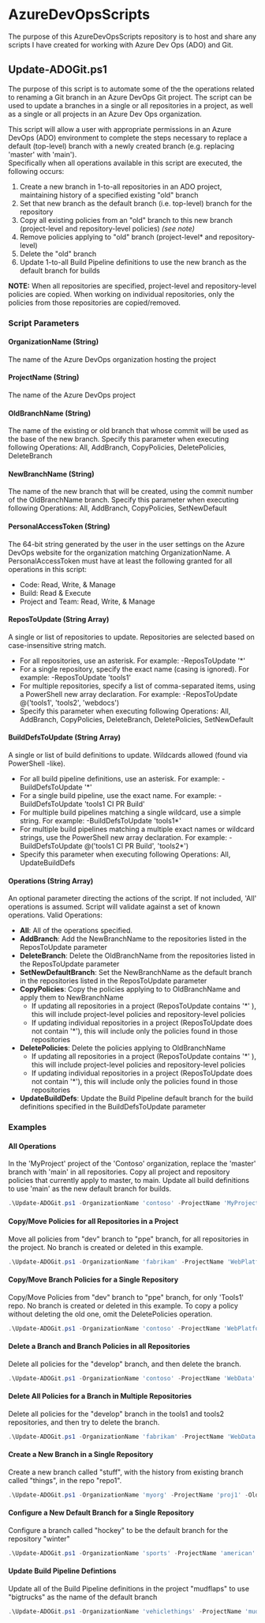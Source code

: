 # AzureDevOpsScripts
The purpose of this AzureDevOpsScripts repository is to host and share any scripts I have created for working with Azure Dev Ops (ADO) and Git.

## Update-ADOGit.ps1

The purpose of this script is to automate some of the the operations related to renaming a Git branch in an Azure DevOps Git project.  The script can be used to update a branches in a single or all repositories in a project, as well as a single or all projects in an Azure Dev Ops organization.

This script will allow a user with appropriate permissions in an Azure DevOps (ADO) environment to complete the steps necessary to replace a default (top-level) branch with a newly created branch (e.g. replacing 'master' with 'main').  
Specifically when all operations available in this script are executed, the following occurs:
1. Create a new branch in 1-to-all repositories in an ADO project, maintaining history of a specified existing "old" branch
2. Set that new branch as the default branch (i.e. top-level) branch for the repository
3. Copy all existing policies from an "old" branch to this new branch (project-level and repository-level policies) _(see note)_
4. Remove policies applying to "old" branch (project-level* and repository-level)
5. Delete the "old" branch
6. Update 1-to-all Build Pipeline definitions to use the new branch as the default branch for builds

**NOTE:** When all repositories are specified, project-level and repository-level policies are copied.  When working on individual repositories, only the policies from those repositories are copied/removed.

### Script Parameters
#### **OrganizationName (String)**

The name of the Azure DevOps organization hosting the project

#### **ProjectName (String)**

The name of the Azure DevOps project

#### **OldBranchName (String)**

The name of the existing or old branch that whose commit will be used as the base of the new branch.
Specify this parameter when executing following Operations: All, AddBranch, CopyPolicies, DeletePolicies, DeleteBranch

#### **NewBranchName (String)**

The name of the new branch that will be created, using the commit number of the OldBranchName branch.
Specify this parameter when executing following Operations: All, AddBranch, CopyPolicies, SetNewDefault

#### **PersonalAccessToken (String)**

The 64-bit string generated by the user in the user settings on the Azure DevOps website for the organization matching OrganizationName.
A PersonalAccessToken must have at least the following granted for all operations in this script:
* Code: Read, Write, & Manage
* Build: Read & Execute
* Project and Team: Read, Write, & Manage

#### **ReposToUpdate (String Array)**

A single or list of repositories to update.  Repositories are selected based on case-insensitive string match.
* For all repositories, use an asterisk. For example: -ReposToUpdate '*'
* For a single repository, specify the exact name (casing is ignored). For example: -ReposToUpdate 'tools1'
* For multiple repositories, specify a list of comma-separated items, using a PowerShell new array declaration. For example: -ReposToUpdate @('tools1', 'tools2', 'webdocs')
* Specify this parameter when executing following Operations: All, AddBranch, CopyPolicies, DeleteBranch, DeletePolicies, SetNewDefault

#### **BuildDefsToUpdate (String Array)**

A single or list of build definitions to update. Wildcards allowed (found via PowerShell -like).
* For all build pipeline definitions, use an asterisk. For example: -BuildDefsToUpdate '*'
* For a single build pipeline, use the exact name. For example: -BuildDefsToUpdate 'tools1 CI PR Build'
* For multiple build pipelines matching a single wildcard, use a simple string. For example: -BuildDefsToUpdate 'tools1*'
* For multiple build pipelines matching a multiple exact names or wildcard strings, use the PowerShell new array declaration. For example: -BuildDefsToUpdate @('tools1 CI PR Build', 'tools2*')
* Specify this parameter when executing following Operations: All, UpdateBuildDefs

#### **Operations (String Array)**

An optional parameter directing the actions of the script. If not included, 'All' operations is assumed.  Script will validate against a set of known operations.
Valid Operations:
* **All**: All of the operations specified.
* **AddBranch**: Add the NewBranchName to the repositories listed in the ReposToUpdate parameter
* **DeleteBranch**: Delete the OldBranchName from the repositories listed in the ReposToUpdate parameter
* **SetNewDefaultBranch**: Set the NewBranchName as the default branch in the repositories listed in the ReposToUpdate parameter
* **CopyPolicies**: Copy the policies applying to to OldBranchName and apply them to NewBranchName
  * If updating all repositories in a project (ReposToUpdate contains '*' ), this will include project-level policies and repository-level policies
  * If updating individual repositories in a project (ReposToUpdate does not contain '*'), this will include only the policies found in those repositories
* **DeletePolicies**: Delete the policies applying to OldBranchName
  * If updating all repositories in a project (ReposToUpdate contains '*' ), this will include project-level policies and repository-level policies
  * If updating individual repositories in a project (ReposToUpdate does not contain '*'), this will include only the policies found in those repositories
* **UpdateBuildDefs**: Update the Build Pipeline default branch for the build definitions specified in the BuildDefsToUpdate parameter


### Examples

#### **All Operations**

In the 'MyProject' project of the 'Contoso' organization, replace the 'master' branch with 'main' in all repositories.
Copy all project and repository policies that currently apply to master, to main.
Update all build definitions to use 'main' as the new default branch for builds.

```powershell
.\Update-ADOGit.ps1 -OrganizationName 'contoso' -ProjectName 'MyProject' -OldTopBranchName 'master' -NewTopBranchName 'main' -PersonalAccessToken 'PAT_64BIT_STRING' -ReposToUpdate '*' -BuildDefsToUpdate '*' -Operations 'All'
```

#### **Copy/Move Policies for all Repositories in a Project**

Move all policies from "dev" branch to "ppe" branch, for all repositories in the project.
No branch is created or deleted in this example.

```powershell
.\Update-ADOGit.ps1 -OrganizationName 'fabrikam' -ProjectName 'WebPlatform' -OldBranchName 'dev' -NewBranchName 'ppe' -PersonalAccessToken 'PAT' -ReposToUpdate '*' -Operations @('CopyPolicies', 'DeletePolicies')
```

#### **Copy/Move Branch Policies for a Single Repository**

Copy/Move Policies from "dev" branch to "ppe" branch, for only 'Tools1' repo.
No branch is created or deleted in this example.
To copy a policy without deleting the old one, omit the DeletePolicies operation.

```powershell
.\Update-ADOGit.ps1 -OrganizationName 'contoso' -ProjectName 'WebPlatform' -OldBranchName 'dev' -NewBranchName 'ppe' -PersonalAccessToken 'PAT' -ReposToUpdate 'Tools1' -Operations @('CopyPolicies', 'DeletePolicies')
```

#### **Delete a Branch and Branch Policies in all Repositories**

Delete all policies for the "develop" branch, and then delete the branch.

```powershell
.\Update-ADOGit.ps1 -OrganizationName 'contoso' -ProjectName 'WebData' -OldBranchName 'develop' -PersonalAccessToken 'PAT_64BIT_STRING' -ReposToUpdate '*' -Operations @('DeletePolicies', 'DeleteBranch')
```

#### **Delete All Policies for a Branch in Multiple Repositories**

Delete all policies for the "develop" branch in the tools1 and tools2 repositories, and then try to delete the branch.

```powershell
.\Update-ADOGit.ps1 -OrganizationName 'fabrikam' -ProjectName 'WebData' -OldBranchName 'develop' -PersonalAccessToken 'PAT_64BIT_STRING' -ReposToUpdate @('tools1', 'tools2') -Operations @('DeletePolicies', 'DeleteBranch')
```

#### **Create a New Branch in a Single Repository**

Create a new branch called "stuff", with the history from existing branch called "things", in the repo "repo1".

```powershell
.\Update-ADOGit.ps1 -OrganizationName 'myorg' -ProjectName 'proj1' -OldBranchName 'things' -NewBranchName 'stuff' -PersonalAccessToken 'PAT_64BIT_STRING' -ReposToUpdate 'repo1' -Operations 'AddBranch'
```

#### **Configure a New Default Branch for a Single Repository**

Configure a branch called "hockey" to be the default branch for the repository "winter"

```powershell
.\Update-ADOGit.ps1 -OrganizationName 'sports' -ProjectName 'american' -NewBranchName 'hockey' -PersonalAccessToken 'PAT_64BIT_STRING' -ReposToUpdate 'winter' -Operations 'SetNewDefaultBranch'
```

#### **Update Build Pipeline Defintions**

Update all of the Build Pipeline definitions in the project "mudflaps" to use "bigtrucks" as the name of the default branch

```powershell
.\Update-ADOGit.ps1 -OrganizationName 'vehiclethings' -ProjectName 'mudflaps' -NewBranchName 'bigtrucks' -PersonalAccessToken 'PAT_64BIT_STRING' -BuildDefsToUpdate '*' -Operations 'UpdateBuildDefs'
```



